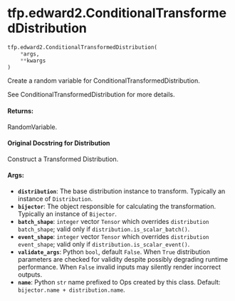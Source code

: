 <div itemscope itemtype="http://developers.google.com/ReferenceObject">
<meta itemprop="name" content="tfp.edward2.ConditionalTransformedDistribution" />
<meta itemprop="path" content="Stable" />
</div>

# tfp.edward2.ConditionalTransformedDistribution

``` python
tfp.edward2.ConditionalTransformedDistribution(
    *args,
    **kwargs
)
```

Create a random variable for ConditionalTransformedDistribution.

See ConditionalTransformedDistribution for more details.

#### Returns:

  RandomVariable.

#### Original Docstring for Distribution

Construct a Transformed Distribution.


#### Args:

* <b>`distribution`</b>: The base distribution instance to transform. Typically an
    instance of `Distribution`.
* <b>`bijector`</b>: The object responsible for calculating the transformation.
    Typically an instance of `Bijector`.
* <b>`batch_shape`</b>: `integer` vector `Tensor` which overrides `distribution`
    `batch_shape`; valid only if `distribution.is_scalar_batch()`.
* <b>`event_shape`</b>: `integer` vector `Tensor` which overrides `distribution`
    `event_shape`; valid only if `distribution.is_scalar_event()`.
* <b>`validate_args`</b>: Python `bool`, default `False`. When `True` distribution
    parameters are checked for validity despite possibly degrading runtime
    performance. When `False` invalid inputs may silently render incorrect
    outputs.
* <b>`name`</b>: Python `str` name prefixed to Ops created by this class. Default:
    `bijector.name + distribution.name`.